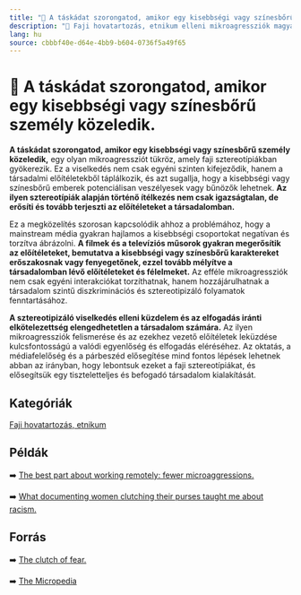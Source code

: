 ```yaml
---
title: "🚫 A táskádat szorongatod, amikor egy kisebbségi vagy színesbőrű személy közeledik."
description: "🚫 Faji hovatartozás, etnikum elleni mikroagressziók magyarázata, háttere, javaslatok."
lang: hu
source: cbbbf40e-d64e-4bb9-b604-0736f5a49f65
---
```


<div class="wiki-content agression-title">

# 🚫 A táskádat szorongatod, amikor egy kisebbségi vagy színesbőrű személy közeledik.

**A táskádat szorongatod, amikor egy kisebbségi vagy színesbőrű személy közeledik,** egy olyan mikroagressziót tükröz, amely faji sztereotípiákban gyökerezik. Ez a viselkedés nem csak egyéni szinten kifejeződik, hanem a társadalmi előítéletekből táplálkozik, és azt sugallja, hogy a kisebbségi vagy színesbőrű emberek potenciálisan veszélyesek vagy bűnözők lehetnek. **Az ilyen sztereotípiák alapján történő ítélkezés nem csak igazságtalan, de erősíti és tovább terjeszti az előítéleteket a társadalomban.**

Ez a megközelítés szorosan kapcsolódik ahhoz a problémához, hogy a mainstream média gyakran hajlamos a kisebbségi csoportokat negatívan és torzítva ábrázolni. **A filmek és a televíziós műsorok gyakran megerősítik az előítéleteket, bemutatva a kisebbségi vagy színesbőrű karaktereket erőszakosnak vagy fenyegetőnek, ezzel tovább mélyítve a társadalomban lévő előítéleteket és félelmeket.** Az efféle mikroagressziók nem csak egyéni interakciókat torzíthatnak, hanem hozzájárulhatnak a társadalom szintű diszkriminációs és sztereotipizáló folyamatok fenntartásához.

**A sztereotipizáló viselkedés elleni küzdelem és az elfogadás iránti elkötelezettség elengedhetetlen a társadalom számára.** Az ilyen mikroagressziók felismerése és az ezekhez vezető előítéletek leküzdése kulcsfontosságú a valódi egyenlőség és elfogadás eléréséhez. Az oktatás, a médiafelelőség és a párbeszéd elősegítése mind fontos lépések lehetnek abban az irányban, hogy lebontsuk ezeket a faji sztereotípiákat, és elősegítsük egy tiszteletteljes és befogadó társadalom kialakítását.



<div class="categories">

## Kategóriák

[Faji hovatartozás, etnikum](/#/entry?id=faji-hovatartozas-etnikum)

</div>


## Példák

➡️ [The best part about working remotely: fewer microaggressions.](https://www.fastcompany.com/90516992/the-best-part-about-working-from-home-is-fewer-microaggressions)

➡️ [What documenting women clutching their purses taught me about racism.](https://vincedixonportfolio.com/2019/03/28/women-clutching-purse-black-men/)


## Forrás

➡️ [The clutch of fear.](https://www.chicagoreader.com/chicago/the-clutch-of-fear/Content?oid=903053)

➡️ [The Micropedia](https://www.themicropedia.org/)


</div>